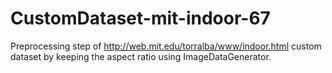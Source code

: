 # CustomDataset-mit-indoor-67
Preprocessing step of http://web.mit.edu/torralba/www/indoor.html custom dataset by keeping the aspect ratio using ImageDataGenerator.
